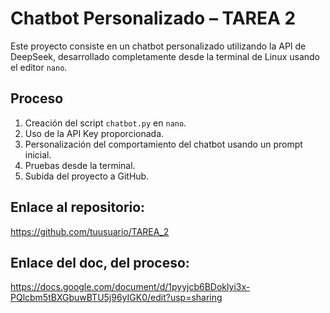 # Chatbot Personalizado – TAREA 2

Este proyecto consiste en un chatbot personalizado utilizando la API de DeepSeek, desarrollado completamente desde la terminal de Linux usando el editor `nano`.

## Proceso
1. Creación del script `chatbot.py` en `nano`.
2. Uso de la API Key proporcionada.
3. Personalización del comportamiento del chatbot usando un prompt inicial.
4. Pruebas desde la terminal.
5. Subida del proyecto a GitHub.

## Enlace al repositorio:
https://github.com/tuusuario/TAREA_2
## Enlace del doc, del proceso:
https://docs.google.com/document/d/1pyyjcb6BDoklyi3x-PQlcbm5tBXGbuwBTU5j96yIGK0/edit?usp=sharing
